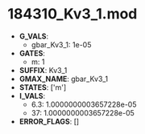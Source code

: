 # 184310_Kv3_1.mod

- **G_VALS**:
  - gbar_Kv3_1: 1e-05
- **GATES**:
  - m: 1
- **SUFFIX**: Kv3_1
- **GMAX_NAME**: gbar_Kv3_1
- **STATES**: ['m']
- **I_VALS**:
  - 6.3: 1.0000000003657228e-05
  - 37: 1.0000000003657228e-05
- **ERROR_FLAGS**: []
